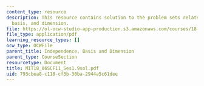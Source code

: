 ```yaml
---
content_type: resource
description: This resource contains solution to the problem sets related to independence,
  basis, and dimension.
file: https://ol-ocw-studio-app-production.s3.amazonaws.com/courses/18-06sc-linear-algebra-fall-2011/793cbea8c118cf3b30ba2944a5c61dee_MIT18_06SCF11_Ses1.9sol.pdf
file_type: application/pdf
learning_resource_types: []
ocw_type: OCWFile
parent_title: Independence, Basis and Dimension
parent_type: CourseSection
resourcetype: Document
title: MIT18_06SCF11_Ses1.9sol.pdf
uid: 793cbea8-c118-cf3b-30ba-2944a5c61dee
---
```

